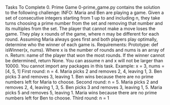 Tasks To Complete 0. Prime Game 0-prime_game.py contains the solution to the following challenge: INFO: Maria and Ben are playing a game. Given a set of consecutive integers starting from 1 up to and including n, they take turns choosing a prime number from the set and removing that number and its multiples from the set. The player that cannot make a move loses the game. They play x rounds of the game, where n may be different for each round. Assuming Maria always goes first and both players play optimally, determine who the winner of each game is. Requirements: Prototype: def isWinner(x, nums). Where x is the number of rounds and nums is an array of n. Return: name of the player that won the most rounds. If the winner cannot be determined, return None. You can assume n and x will not be larger than 10000. You cannot import any packages in this task. Example: x = 3, nums = [4, 5, 1] First round: n = 4. Maria picks 2 and removes 2, 4, leaving 1, 3. Ben picks 3 and removes 3, leaving 1. Ben wins because there are no prime numbers left for Maria to choose. Second round: n = 5. Maria picks 2 and removes 2, 4, leaving 1, 3, 5. Ben picks 3 and removes 3, leaving 1, 5. Maria picks 5 and removes 5, leaving 1. Maria wins because there are no prime numbers left for Ben to choose. Third round: n = 1 
